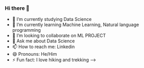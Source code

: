 ### Hi there 👋
- 🔭 I’m currently studying Data Science
- 🌱 I’m currently learning Machine Learning, Natural language programming
- 👯 I’m looking to collaborate on ML PROJECT
- 💬 Ask me about Data Science
- 📫 How to reach me: Linkedin
- 😄 Pronouns: He/Him
- ⚡ Fun fact: I love hiking and trekking
-->
